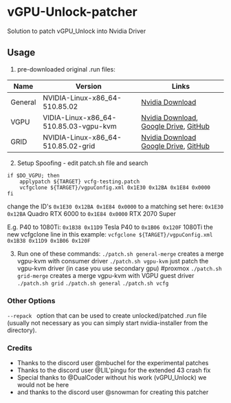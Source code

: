 # vGPU-Unlock-patcher
Solution to patch vGPU_Unlock into Nvidia Driver

## Usage

1. pre-downloaded original .run files:

| Name | Version | Links |
| --- | ----------- | ----------- |
| General | NVIDIA-Linux-x86_64-510.85.02 | [Nvidia Download](https://download.nvidia.com/XFree86/Linux-x86_64/510.85.02/NVIDIA-Linux-x86_64-510.85.02.run)  |
| VGPU | VIDIA-Linux-x86_64-510.85.03-vgpu-kvm| [Nvidia Download](https://enterprise-support.nvidia.com/s/login/?startURL=%2Fs%2F%3Ft%3D1657093205198), [Google Drive](https://drive.google.com/drive/folders/1YwGqtiginXXjSndBBCifTt6SfpVLR9Yx?usp=sharing), [GitHub](https://github.com/VGPU-Community-Drivers/NV-VGPU-Driver/releases/tag/1.0.2) |
| GRID | NVIDIA-Linux-x86_64-510.85.02-grid | [Nvidia Download](https://enterprise-support.nvidia.com/s/login/?startURL=%2Fs%2F%3Ft%3D1657093205198) [Google Drive](https://drive.google.com/drive/folders/1YwGqtiginXXjSndBBCifTt6SfpVLR9Yx?usp=sharing), [GitHub](https://github.com/VGPU-Community-Drivers/NV-VGPU-Driver/releases/tag/1.0.2) |

2. Setup Spoofing - edit patch.sh file and search 
```
if $DO_VGPU; then
    applypatch ${TARGET} vcfg-testing.patch
    vcfgclone ${TARGET}/vgpuConfig.xml 0x1E30 0x12BA 0x1E84 0x0000
fi
```
change the ID's ```0x1E30 0x12BA 0x1E84 0x0000``` to a matching set
here:
```0x1E30 0x12BA``` Quadro RTX 6000 to
```0x1E84 0x0000``` RTX 2070 Super

E.g. P40 to 1080Ti:
```0x1B38 0x11D9``` Tesla P40 to
```0x1B06 0x120F``` 1080Ti
the new vcfgclone line in this example:
```vcfgclone ${TARGET}/vgpuConfig.xml 0x1B38 0x11D9 0x1B06 0x120F```

3. Run one of these commands:
``` ./patch.sh general-merge ``` creates a merge vgpu-kvm with consumer driver
``` ./patch.sh vgpu-kvm ``` just patch the vgpu-kvm driver (in case you use secondary gpu) #proxmox
``` ./patch.sh grid-merge ``` creates a merge vgpu-kvm with VGPU guest driver
``` ./patch.sh grid ``` 
``` ./patch.sh general ``` 
``` ./patch.sh vcfg ``` 

### Other Options 

```--repack ``` option that can be used to create unlocked/patched .run file (usually not necessary as you can simply start nvidia-installer from the directory).

### Credits
- Thanks to the discord user @mbuchel for the experimental patches
- Thanks to the discord user @LIL'pingu for the extended 43 crash fix
- Special thanks to @DualCoder without his work (vGPU_Unlock) we would not be here
- and thanks to the discord user @snowman for creating this patcher
